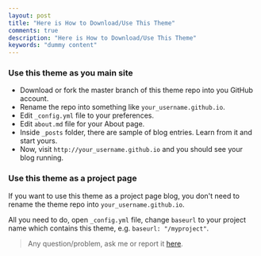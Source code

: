 ```yaml
---
layout: post
title: "Here is How to Download/Use This Theme"
comments: true
description: "Here is How to Download/Use This Theme"
keywords: "dummy content"
---
```


### Use this theme as you main site

- Download or fork the master branch of this theme repo into you GitHub account.
- Rename the repo into something like `your_username.github.io`.
- Edit `_config.yml` file to your preferences.
- Edit `about.md` file for your About page.
- Inside `_posts` folder, there are sample of blog entries. Learn from it and start yours.
- Now, visit `http://your_username.github.io` and you should see your blog running.

### Use this theme as a project page

If you want to use this theme as a project page blog, you don't need to rename the theme repo into `your_username.github.io`.

All you need to do, open `_config.yml` file, change `baseurl` to your project name which contains this theme, e.g. `baseurl: "/myproject"`.

> Any question/problem, ask me or report it [here](https://github.com/heiswayi/thinkspace/issues).
